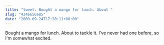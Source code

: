 ```yaml
---
title: "tweet: Bought a mango for lunch. About "
slug: "4346656685"
date: "2009-09-24T17:20:11+00:00"
---
```

Bought a mango for lunch. About to tackle it. I've never had one before, so I'm somewhat excited.